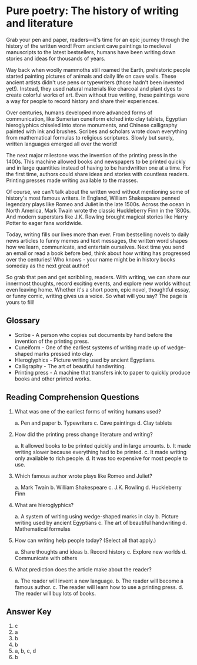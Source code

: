 # Pure poetry: The history of writing and literature

Grab your pen and paper, readers—it's time for an epic journey through the history of the written word! From ancient cave paintings to medieval manuscripts to the latest bestsellers, humans have been writing down stories and ideas for thousands of years.

Way back when woolly mammoths still roamed the Earth, prehistoric people started painting pictures of animals and daily life on cave walls. These ancient artists didn't use pens or typewriters (those hadn't been invented yet!). Instead, they used natural materials like charcoal and plant dyes to create colorful works of art. Even without true writing, these paintings were a way for people to record history and share their experiences.

Over centuries, humans developed more advanced forms of communication, like Sumerian cuneiform etched into clay tablets, Egyptian hieroglyphics chiseled into stone monuments, and Chinese calligraphy painted with ink and brushes. Scribes and scholars wrote down everything from mathematical formulas to religious scriptures. Slowly but surely, written languages emerged all over the world!

The next major milestone was the invention of the printing press in the 1400s. This machine allowed books and newspapers to be printed quickly and in large quantities instead of having to be handwritten one at a time. For the first time, authors could share ideas and stories with countless readers. Printing presses made writing available to the masses.

Of course, we can't talk about the written word without mentioning some of history's most famous writers. In England, William Shakespeare penned legendary plays like Romeo and Juliet in the late 1500s. Across the ocean in North America, Mark Twain wrote the classic Huckleberry Finn in the 1800s. And modern superstars like J.K. Rowling brought magical stories like Harry Potter to eager fans worldwide.

Today, writing fills our lives more than ever. From bestselling novels to daily news articles to funny memes and text messages, the written word shapes how we learn, communicate, and entertain ourselves. Next time you send an email or read a book before bed, think about how writing has progressed over the centuries! Who knows - your name might be in history books someday as the next great author!

So grab that pen and get scribbling, readers. With writing, we can share our innermost thoughts, record exciting events, and explore new worlds without even leaving home. Whether it's a short poem, epic novel, thoughtful essay, or funny comic, writing gives us a voice. So what will you say? The page is yours to fill!

## Glossary

- Scribe - A person who copies out documents by hand before the invention of the printing press.
- Cuneiform - One of the earliest systems of writing made up of wedge-shaped marks pressed into clay.
- Hieroglyphics - Picture writing used by ancient Egyptians.
- Calligraphy - The art of beautiful handwriting.
- Printing press - A machine that transfers ink to paper to quickly produce books and other printed works.

## Reading Comprehension Questions

1. What was one of the earliest forms of writing humans used?

   a. Pen and paper
   b. Typewriters
   c. Cave paintings
   d. Clay tablets

2. How did the printing press change literature and writing?

   a. It allowed books to be printed quickly and in large amounts.
   b. It made writing slower because everything had to be printed.
   c. It made writing only available to rich people.
   d. It was too expensive for most people to use.

3. Which famous author wrote plays like Romeo and Juliet?

   a. Mark Twain
   b. William Shakespeare
   c. J.K. Rowling
   d. Huckleberry Finn

4. What are hieroglyphics?

   a. A system of writing using wedge-shaped marks in clay
   b. Picture writing used by ancient Egyptians
   c. The art of beautiful handwriting
   d. Mathematical formulas

5. How can writing help people today? (Select all that apply.)

   a. Share thoughts and ideas
   b. Record history
   c. Explore new worlds
   d. Communicate with others

6. What prediction does the article make about the reader?

   a. The reader will invent a new language.
   b. The reader will become a famous author.
   c. The reader will learn how to use a printing press.
   d. The reader will buy lots of books.

## Answer Key

1. c
2. a
3. b
4. b
5. a, b, c, d
6. b
